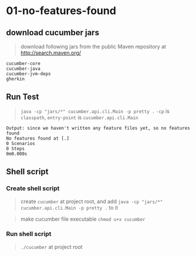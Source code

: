 # 01-no-features-found

## download cucumber jars

> download following jars from the public Maven repository at http://search.maven.org/

```
cucumber-core
cucumber-java
cucumber-jvm-deps
gherkin
```

## Run Test

> `java -cp "jars/*" cucumber.api.cli.Main -p pretty .` `-cp` is `classpath`, `entry-point` is `cucumber.api.cli.Main`

```
Output: since we haven't written any feature files yet, so no features found
No features found at [.]
0 Scenarios
0 Steps
0m0.000s
```

## Shell script

### Create shell script

> create `cucumber` at project root, and add `java -cp "jars/*" cucumber.api.cli.Main -p pretty .` to it

> make cucumber file executable `chmod u+x cucumber`

### Run shell script

> `./cucumber` at project root

